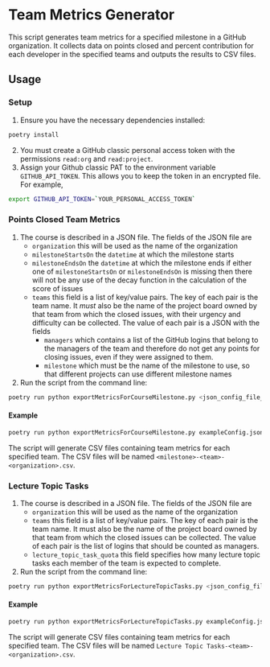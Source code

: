 # Team Metrics Generator

This script generates team metrics for a specified milestone in a GitHub organization. It collects data on points closed and percent contribution for each developer in the specified teams and outputs the results to CSV files.

## Usage

### Setup

1. Ensure you have the necessary dependencies installed:

```bash
poetry install
```

2. You must create a GitHub classic personal access token with the permissions `read:org`
   and `read:project`.
3. Assign your Github classic PAT to the environment variable `GITHUB_API_TOKEN`. This
   allows you to keep the token in an encrypted file.  For example,

```bash
export GITHUB_API_TOKEN=`YOUR_PERSONAL_ACCESS_TOKEN`
```

### Points Closed Team Metrics

1. The course is described in a JSON file. The fields of the JSON file are
   - `organization` this will be used as the name of the organization
   - `milestoneStartsOn` the `datetime` at which the milestone starts
   - `milestoneEndsOn` the `datetime` at which the milestone ends
      if either one of `milestoneStartsOn` or `milestoneEndsOn` is missing then there will
      not be any use of the decay function in the calculation of the score of issues
   - `teams` this field is a list of key/value pairs. The key of each pair is the team
     name. It _must_ also be the name of the project board owned by that team from which the
     closed issues, with their urgency and difficulty can be collected. The value of each
     pair is a JSON with the fields 
     - `managers` which contains a list of the GitHub logins that belong to the managers
       of the team and therefore do not get any points for closing issues, even if they 
       were assigned to them.
     - `milestone` which must be the name of the milestone to use, so that different
       projects can use different milestone names
2. Run the script from the command line:

```bash
poetry run python exportMetricsForCourseMilestone.py <json_config_file_path>
```

#### Example

```bash
poetry run python exportMetricsForCourseMilestone.py exampleConfig.json
```

The script will generate CSV files containing team metrics for each specified team. The CSV files will be named `<milestone>-<team>-<organization>.csv`.

### Lecture Topic Tasks

1. The course is described in a JSON file. The fields of the JSON file are
   - `organization` this will be used as the name of the organization
   - `teams` this field is a list of key/value pairs. The key of each pair is the team
     name. It must also be the name of the project board owned by that team from which the
     closed issues can be collected. The value of each
     pair is the list of logins that should be counted as managers.
   - `lecture_topic_task_quota` this field specifies how many lecture topic tasks each member of the team is expected to complete.
2. Run the script from the command line:

```bash
poetry run python exportMetricsForLectureTopicTasks.py <json_config_file_path>
```

#### Example

```bash
poetry run python exportMetricsForLectureTopicTasks.py exampleConfig.json
```

The script will generate CSV files containing team metrics for each specified team. The CSV files will be named `Lecture Topic Tasks-<team>-<organization>.csv`.
